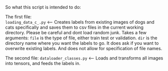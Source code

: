 So what this script is intended to do:


The first file: \
`loading_data_c_.py` <-- Creates labels from existing images of dogs and cats specifically and saves them to csv files in the current working directory. 
Please be careful and dont load random junk.
Takes a few arguments:
`file` is the type of file, either train test or validation. 
`dir` is the directory name where you want the labels to go.
It does ask if you want to overwrite existing labels. And does not allow for specification of file names.

The second file:
`dataloader_classes.py` <-- Loads and transforms all images into tensors, and feeds the labels in. 
